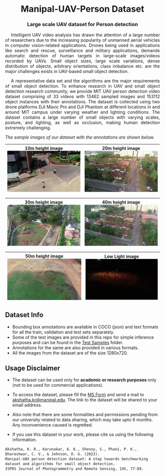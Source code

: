 # <center>Manipal-UAV-Person Dataset</center>
### <center>Large scale UAV dataset for Person detection </center>

<p align="justify"> &emsp; Intelligent UAV video analysis has drawn the attention of a large number of researchers due to the increasing popularity of unmanned aerial vehicles in computer vision-related applications. Drones being used in applications like search and rescue, surveillance and military applications, demands automatic detection of human targets in large-scale images/videos recorded by UAVs. Small object sizes, large scale variations, dense distribution of objects, arbitrary orientations, class imbalance etc. are the major challenges exists in UAV-based small object detection. </p>


<p align="justify"> &emsp; A representative data set and the algorithms are the major requirements of small object detection. To enhance research in UAV and small object detection research community, we provide MIT UAV person detection video dataset comprising of 33 videos with 13462 sampled images and 153112 object instances with their annotations. The dataset is collected using two drone platforms DJI Mavic Pro and DJI Phantom at different locations in and around MIT campus under varying weather and lighting conditions.  The dataset contains a large number of small objects with varying scales, posture, and lighting, as well as occlusion, making human detection extremely challenging. </p>

<i> The sample images of our dataset with the annotations are shown below.</i>


| 10m height image <img src="readmeAssets/10_IC_P1_frame_000970.png" width="360"> | 20m height image <img src="readmeAssets/20_RD_P1_frame_000290.png" width="360"> |
|--------|-------|

| 30m height image <img src="readmeAssets/30_VGT_P1_frame_001550.png" width="360"> | 40m height image <img src="readmeAssets/40_RD_P2_frame_001780.png" width="360"> |
|--------|-------|

| 50m height image <img src="readmeAssets/50_GND_P2_frame_003210.png" width="360"> | Low Light image <img src="readmeAssets/lowlight_10_P2_frame_004160.png" width="360"> |
|--------|-------|


## Dataset Info

* Bounding box annotations are available in COCO (json) and text formats for all the train, validation and test sets separately.
* Some of the test images are provided in this repo for simple inference purposes and can be found in the [Test Samples](https://github.com/Akshathakrbhat/Manipal-UAV-Person-Dataset/tree/master/Test%20Samples) folder.
* Annotations for the same are also provided in various formats.
* All the images from the dataset are of the size 1280x720.

## Usage Disclaimer 

* The dataset can be used only for<b> academic or research purposes </b>only (not to be used for commercial applications).

* To access the dataset, please fill the [MS Form](https://forms.office.com/r/qHy7yMbZwK) and send a mail to akshatha.kr@manipal.edu. The link to the dataset will be shared to your email address.

* Also note that there are some formalities and permissions pending from our university related to data sharing, which may take upto 6 months. Any inconvenience caused is regretted.

* If you use this dataset in your work, please cite us using the following information.

``` citation
Akshatha, K. R., Karunakar, A. K., Shenoy, S., Phani, P. K., Dhareshwar, C. V., & Johnson, D. G. (2023).
Manipal-UAV person detection dataset: A step towards benchmarking dataset and algorithms for small object detection.
ISPRS Journal of Photogrammetry and Remote Sensing, 195, 77-89.

```
